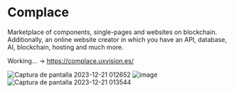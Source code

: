 # Complace


 Marketplace of components, single-pages and websites on blockchain. Additionally, an online website creator in which you have an API, database, AI, blockchain, hosting and much more.

 
Working... -> https://complace.uxvision.es/


 
![Captura de pantalla 2023-12-21 012652](https://github.com/muquifuler/Complace/assets/57547835/28f42c75-be44-4c28-8f31-f5d5b790dad4)
![image](https://github.com/muquifuler/Complace/assets/57547835/eae09f8a-90e5-4197-9df4-ab229c170e72)
![Captura de pantalla 2023-12-21 013544](https://github.com/muquifuler/Complace/assets/57547835/92c0d3f9-223a-4b37-9346-b715b38523ce)
